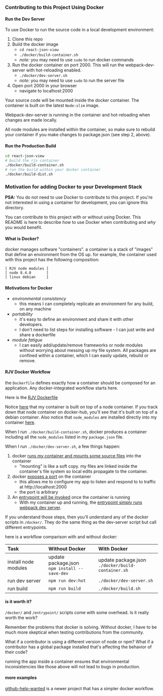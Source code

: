 ### Contributing to this Project Using Docker

#### Run the Dev Server

To use Docker to run the source code in a local development environment:

1. Clone this repo
2. Build the docker image
   - `cd react-json-view`
   - `./docker/build-container.sh`
   - _note:_ you may need to use `sudo` to run docker commands
3. Run the docker container on port 2000. This will run the webpack-dev-server with hot-reloading enabled.
   - `./docker/dev-server.sh`
   - _note:_ you may need to use `sudo` to run the server file
4. Open port 2000 in your browser
   - navigate to localhost:2000

Your source code will be mounted inside the docker container. The container is built on the latest `Node:slim` image.

Webpack-dev-server is running in the container and hot-reloading when changes are made locally.

All node modules are installed within the container, so make sure to rebuild your container if you make changes to package.json (see step 2, above).

#### Run the Production Build

```bash
cd react-json-view
# build the rjv container
./docker/build-container.sh
# run the build within your docker container
./docker/build-dist.sh
```

### Motivation for adding Docker to your Development Stack

**PSA:** You do not need to use Docker to contribute to this project. If you're not interested in using a container for development, you can ignore this directory.

You can contribute to this project with or without using Docker. This README is here to describe _how_ to use Docker when contributing and _why_ you would benefit.

#### What is Docker?

docker manages software "containers".
a container is a stack of "images" that define an environment from the OS up.
for example, the container used with this project has the following composition:

```
[ RJV node modules ]
[ node 8.4.0       ]
[ linux debian     ]
```

#### Motivations for Docker

- _environmental consistency_
  - this means I can completely replicate an environment for any build, on any machine
- _portability_
  - it's easy to define an environment and share it with other developers.
  - I don't need to list steps for installing software - I can just write and share a dockerfile
- _module fatigue_
  - I can easily add/update/remove frameworks or node modules without worrying about messing up my file system. All packages are confined within a container, which I can easily update, rebuild or remove.

#### RJV Docker Workflow

the `Dockerfile` defines exactly how a container should be composed for an application. Any docker-integrated workflow starts here.

Here is the [RJV Dockerfile](https://github.com/microlinkhq/react-json-view/blob/master/Dockerfile)

Notice [here](https://github.com/microlinkhq/react-json-view/blob/master/Dockerfile#L1) that my container is built on top of a node container. If you track down that node container on docker-hub, you'll see that it's built on top of a debian container. Also notice that `node_modules` are installed directly into my container [here](https://github.com/microlinkhq/react-json-view/blob/master/Dockerfile#L6-L7).

When I run `./docker/build-container.sh`, docker produces a container including all the `node_modules` listed in my `package.json` file.

When I run `./docker/dev-server.sh`, a few things happen:

1.  docker [runs my container and mounts some source files](https://github.com/microlinkhq/react-json-view/blob/master/docker/dev-server.sh#L16-L20) into the container
    - "mounting" is like a soft copy. my files are linked inside the container's file system so local edits propagate to the container.
2.  docker [exposes a port](https://github.com/microlinkhq/react-json-view/blob/master/docker/dev-server.sh#L23) on the container
    - this allows me to configure my app to listen and respond to to traffic at http://localhost:2000
    - the port is arbitrary
3.  An [entrypoint will be invoked](https://github.com/microlinkhq/react-json-view/blob/master/docker/dev-server.sh#L24) once the container is running
    - With my container up and running, the [entrypoint simply runs webpack dev server](https://github.com/microlinkhq/react-json-view/blob/master/entrypoints/dev-server.sh#L6).

If you understand those steps, then you'll understand any of the docker scripts in `/docker/`. They do the same thing as the dev-server script but call different entrypoints.

here is a workflow comparison with and without docker:

| Task                 | Without Docker                                   | With Docker                                           |
| :------------------- | :----------------------------------------------- | :---------------------------------------------------- |
| install node modules | update package.json<br/>`npm install --save-dev` | update package.json<br/>`./docker/build-container.sh` |
| run dev server       | `npm run dev:hot`                                | `./docker/dev-server.sh`                              |
| run build            | `npm run build`                                  | `./docker/build.sh`                                   |

#### is it worth it?

`/docker/` and `/entrypoint/` scripts come with some overhead. Is it really worth the work?

Remember the problems that docker is solving. Without docker, I have to be much more skeptical when testing contributions from the community.

What if a contributor is using a different version of node or npm?
What if a contributor has a global package installed that's affecting the behavior of their code?

running the app inside a container ensures that environmental inconsistencies like those above will not lead to bugs in production.

#### more examples

[github-help-wanted](https://github.com/mac-s-g/github-help-wanted) is a newer project that has a simpler docker workflow.
